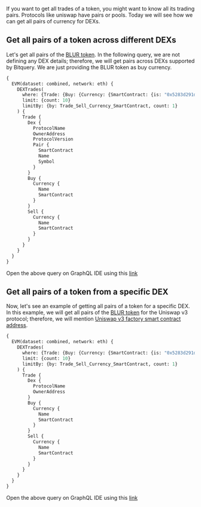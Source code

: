 If you want to get all trades of a token, you might want to know all its trading pairs.
Protocols like uniswap have pairs or pools. Today we will see how we can get all pairs of currency for DEXs.

## Get all pairs of a token across different DEXs

Let's get all pairs of the [BLUR token](https://explorer.bitquery.io/ethereum/token/0x5283d291dbcf85356a21ba090e6db59121208b44). In the following query, we are not defining any DEX details; therefore, we will get pairs across DEXs supported by Bitquery.
We are just providing the BLUR token as buy currency.

```graphql
{
  EVM(dataset: combined, network: eth) {
    DEXTrades(
      where: {Trade: {Buy: {Currency: {SmartContract: {is: "0x5283d291dbcf85356a21ba090e6db59121208b44"}}}}}
      limit: {count: 10}
      limitBy: {by: Trade_Sell_Currency_SmartContract, count: 1}
    ) {
      Trade {
        Dex {
          ProtocolName
          OwnerAddress
          ProtocolVersion
          Pair {
            SmartContract
            Name
            Symbol
          }
        }
        Buy {
          Currency {
            Name
            SmartContract
          }
        }
        Sell {
          Currency {
            Name
            SmartContract
          }
        }
      }
    }
  }
}

```
Open the above query on GraphQL IDE using this [link](https://graphql.bitquery.io/ide/Pair-tokens-for-BLUR-token-for-all-DEXs_1)

## Get all pairs of a token from a specific DEX

Now, let's see an example of getting all pairs of a token for a specific DEX. In this example, we will get all pairs of the [BLUR token](https://explorer.bitquery.io/ethereum/token/0x5283d291dbcf85356a21ba090e6db59121208b44) for the Uniswap v3 protocol; therefore, we will mention [Uniswap v3 factory smart contract address](https://explorer.bitquery.io/ethereum/smart_contract/0x1f98431c8ad98523631ae4a59f267346ea31f984/transactions).

```graphql
{
  EVM(dataset: combined, network: eth) {
    DEXTrades(
      where: {Trade: {Buy: {Currency: {SmartContract: {is: "0x5283d291dbcf85356a21ba090e6db59121208b44"}}}, Dex: {OwnerAddress: {is: "0x1f98431c8ad98523631ae4a59f267346ea31f984"}}}}
      limit: {count: 10}
      limitBy: {by: Trade_Sell_Currency_SmartContract, count: 1}
    ) {
      Trade {
        Dex {
          ProtocolName
          OwnerAddress
        }
        Buy {
          Currency {
            Name
            SmartContract
          }
        }
        Sell {
          Currency {
            Name
            SmartContract
          }
        }
      }
    }
  }
}
```

Open the above query on GraphQL IDE using this [link](
https://graphql.bitquery.io/ide/pairs-of-blur-token-new-dataset_1)
